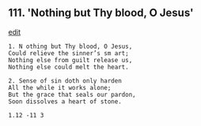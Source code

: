 
## 111.  'Nothing but Thy blood, O Jesus'
[edit](https://docs.google.com/document/d/1p_xQylXfSbav6pa_NQJAMTDPT49qao81/edit?mode=html)



    1. N othing but Thy blood, O Jesus,
    Could relieve the sinner’s sm art; 
    Nothing else from guilt release us, 
    Nothing else could melt the heart.

    2. Sense of sin doth only harden
    All the while it works alone;
    But the grace that seals our pardon, 
    Soon dissolves a heart of stone.

    1.12 -11 3
